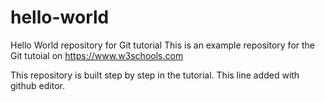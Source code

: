 ﻿# hello-world
Hello World repository for Git tutorial
This is an example repository for the Git tutoial on https://www.w3schools.com

This repository is built step by step in the tutorial.
This line added with github editor.
